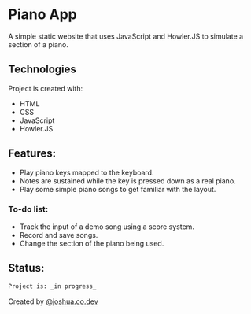 # Piano App

A simple static website that uses JavaScript and Howler.JS to simulate a section of a piano.


## Technologies

Project is created with:
* HTML
* CSS
* JavaScript
* Howler.JS

## Features:
* Play piano keys mapped to the keyboard.
* Notes are sustained while the key is pressed down as a real piano.
* Play some simple piano songs to get familiar with the layout.

### To-do list:
* Track the input of a demo song using a score system.
* Record and save songs.
* Change the section of the piano being used.

## Status:

```bash
Project is: _in progress_
```


Created by [@joshua.co.dev](https://www.https://portfolio-website-4l9ay.ondigitalocean.app/projects/portfolio-item-piano.html.pl/) 
